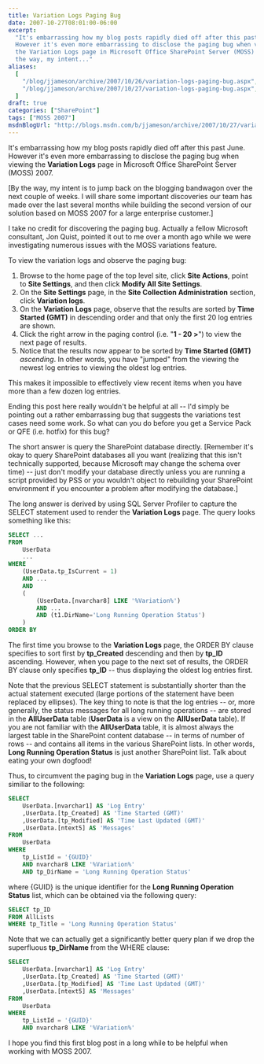 ```yaml
---
title: Variation Logs Paging Bug
date: 2007-10-27T08:01:00-06:00
excerpt:
  "It's embarrassing how my blog posts rapidly died off after this past June.
  However it's even more embarrassing to disclose the paging bug when viewing
  the Variation Logs page in Microsoft Office SharePoint Server (MOSS) 2007. [By
  the way, my intent..."
aliases:
  [
    "/blog/jjameson/archive/2007/10/26/variation-logs-paging-bug.aspx",
    "/blog/jjameson/archive/2007/10/27/variation-logs-paging-bug.aspx",
  ]
draft: true
categories: ["SharePoint"]
tags: ["MOSS 2007"]
msdnBlogUrl: "http://blogs.msdn.com/b/jjameson/archive/2007/10/27/variation-logs-paging-bug.aspx"
---
```


It's embarrassing how my blog posts rapidly died off after this past June.
However it's even more embarrassing to disclose the paging bug when viewing the
**Variation Logs** page in Microsoft Office SharePoint Server (MOSS) 2007.

[By the way, my intent is to jump back on the blogging bandwagon over the next
couple of weeks. I will share some important discoveries our team has made over
the last several months while building the second version of our solution based
on MOSS 2007 for a large enterprise customer.]

I take no credit for discovering the paging bug. Actually a fellow Microsoft
consultant, Jon Quist, pointed it out to me over a month ago while we were
investigating numerous issues with the MOSS variations feature.

To view the variation logs and observe the paging bug:

1. Browse to the home page of the top level site, click **Site Actions**, point
   to **Site Settings**, and then click **Modify All Site Settings**.
2. On the **Site Settings** page, in the **Site Collection Administration**
   section, click **Variation logs**.
3. On the **Variation Logs** page, observe that the results are sorted by **Time
   Started (GMT)** in descending order and that only the first 20 log entries
   are shown.
4. Click the right arrow in the paging control (i.e. "**1 - 20 &gt;**") to view
   the next page of results.
5. Notice that the results now appear to be sorted by **Time Started (GMT)**
   *ascending*. In other words, you have "jumped" from the viewing the newest
   log entries to viewing the oldest log entries.

This makes it impossible to effectively view recent items when you have more
than a few dozen log entries.

Ending this post here really wouldn't be helpful at all -- I'd simply be
pointing out a rather embarrassing bug that suggests the variations test cases
need some work. So what can you do before you get a Service Pack or QFE (i.e.
hotfix) for this bug?

The short answer is query the SharePoint database directly. [Remember it's okay
to query SharePoint databases all you want (realizing that this isn't
technically supported, because Microsoft may change the schema over time) --
just don't modify your database directly unless you are running a script
provided by PSS or you wouldn't object to rebuilding your SharePoint environment
if you encounter a problem after modifying the database.]

The long answer is derived by using SQL Server Profiler to capture the SELECT
statement used to render the **Variation Logs** page. The query looks something
like this:

```SQL
SELECT ...
FROM
    UserData
    ...
WHERE
    (UserData.tp_IsCurrent = 1)
    AND ...
    AND
    (
        (UserData.[nvarchar8] LIKE '%Variation%')
        AND ...
        AND (t1.DirName='Long Running Operation Status')
    )
ORDER BY
```

The first time you browse to the **Variation Logs** page, the ORDER BY clause
specifies to sort first by **tp\_Created** descending and then by **tp\_ID**
ascending. However, when you page to the next set of results, the ORDER BY
clause only specifies **tp\_ID** -- thus displaying the oldest log entries
first.

Note that the previous SELECT statement is substantially shorter than the actual
statement executed (large portions of the statement have been replaced by
ellipses). The key thing to note is that the log entries -- or, more generally,
the status messages for all long running operations -- are stored in the
**AllUserData** table (**UserData** is a view on the **AllUserData** table). If
you are not familiar with the **AllUserData** table, it is almost always the
largest table in the SharePoint content database -- in terms of number of rows
-- and contains all items in the various SharePoint lists. In other words,
**Long Running Operation Status** is just another SharePoint list. Talk about
eating your own dogfood!

Thus, to circumvent the paging bug in the **Variation Logs** page, use a query
similiar to the following:

```SQL
SELECT
    UserData.[nvarchar1] AS 'Log Entry'
    ,UserData.[tp_Created] AS 'Time Started (GMT)'
    ,UserData.[tp_Modified] AS 'Time Last Updated (GMT)'
    ,UserData.[ntext5] AS 'Messages'
FROM
    UserData
WHERE
    tp_ListId = '{GUID}'
    AND nvarchar8 LIKE '%Variation%'
    AND tp_DirName = 'Long Running Operation Status'
```

where {GUID} is the unique identifier for the **Long Running Operation Status**
list, which can be obtained via the following query:

```SQL
SELECT tp_ID
FROM AllLists
WHERE tp_Title = 'Long Running Operation Status'
```

Note that we can actually get a significantly better query plan if we drop the
superfluous **tp\_DirName** from the WHERE clause:

```SQL
SELECT
    UserData.[nvarchar1] AS 'Log Entry'
    ,UserData.[tp_Created] AS 'Time Started (GMT)'
    ,UserData.[tp_Modified] AS 'Time Last Updated (GMT)'
    ,UserData.[ntext5] AS 'Messages'
FROM
    UserData
WHERE
    tp_ListId = '{GUID}'
    AND nvarchar8 LIKE '%Variation%'
```

I hope you find this first blog post in a long while to be helpful when working
with MOSS 2007.
